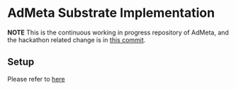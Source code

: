 # AdMeta Substrate Implementation

**NOTE** This is the continuous working in progress repository of AdMeta, and the hackathon related change is in [this commit](https://github.com/AdMetaNetwork/admeta/commit/c1208fa90474b0f963f3ad3c4304c20f0cf45747). 

## Setup 

Please refer to [here](https://github.com/AdMetaNetwork/admeta/tree/feat-nft#readme)

